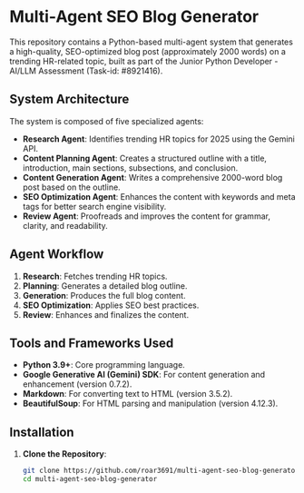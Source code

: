 # Multi-Agent SEO Blog Generator

This repository contains a Python-based multi-agent system that generates a high-quality, SEO-optimized blog post (approximately 2000 words) on a trending HR-related topic, built as part of the Junior Python Developer - AI/LLM Assessment (Task-id: #8921416).

## System Architecture
The system is composed of five specialized agents:
- **Research Agent**: Identifies trending HR topics for 2025 using the Gemini API.
- **Content Planning Agent**: Creates a structured outline with a title, introduction, main sections, subsections, and conclusion.
- **Content Generation Agent**: Writes a comprehensive 2000-word blog post based on the outline.
- **SEO Optimization Agent**: Enhances the content with keywords and meta tags for better search engine visibility.
- **Review Agent**: Proofreads and improves the content for grammar, clarity, and readability.

## Agent Workflow
1. **Research**: Fetches trending HR topics.
2. **Planning**: Generates a detailed blog outline.
3. **Generation**: Produces the full blog content.
4. **SEO Optimization**: Applies SEO best practices.
5. **Review**: Enhances and finalizes the content.

## Tools and Frameworks Used
- **Python 3.9+**: Core programming language.
- **Google Generative AI (Gemini) SDK**: For content generation and enhancement (version 0.7.2).
- **Markdown**: For converting text to HTML (version 3.5.2).
- **BeautifulSoup**: For HTML parsing and manipulation (version 4.12.3).

## Installation
1. **Clone the Repository**:
   ```bash
   git clone https://github.com/roar3691/multi-agent-seo-blog-generator.git
   cd multi-agent-seo-blog-generator


